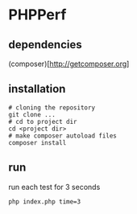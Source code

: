# PHPPerf

## dependencies
(composer)[http://getcomposer.org]

## installation

```
# cloning the repository
git clone ...
# cd to project dir
cd <project dir>
# make composer autoload files
composer install
```
## run
run each test for 3 seconds
```
php index.php time=3
```
